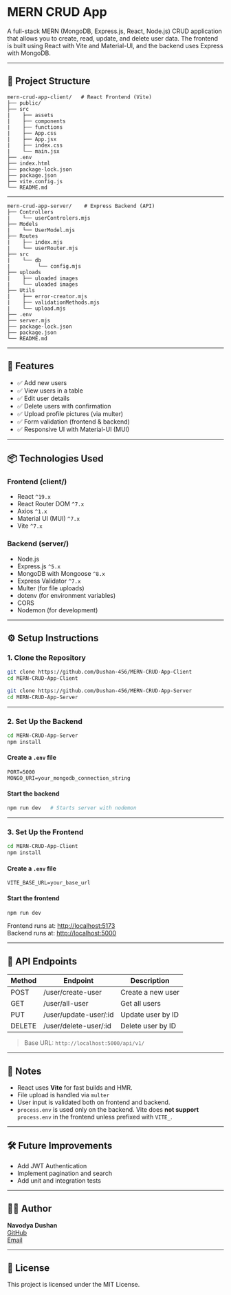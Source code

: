 # MERN CRUD App

A full-stack MERN (MongoDB, Express.js, React, Node.js) CRUD application that allows you to create, read, update, and delete user data. The frontend is built using React with Vite and Material-UI, and the backend uses Express with MongoDB.

---

## 📁 Project Structure

```
mern-crud-app-client/   # React Frontend (Vite) 
├── public/           
├── src
|    ├── assets
|    ├── components
|    ├── functions
|    ├── App.css
|    ├── App.jsx
|    ├── index.css
|    └── main.jsx
├── .env
├── index.html
├── package-lock.json
├── package.json
├── vite.config.js
└── README.md
```
---
```
mern-crud-app-server/    # Express Backend (API)
├── Controllers
|    └── userControlers.mjs
├── Models
|    └── UserModel.mjs
├── Routes
|    ├── index.mjs
|    └── userRouter.mjs
├── src
|    └── db
|         └── config.mjs    
├── uploads
|    ├── uloaded images
|    └── uloaded images
├── Utils
|    ├── error-creator.mjs
|    ├── validationMethods.mjs
|    └── upload.mjs
├── .env
├── server.mjs
├── package-lock.json
├── package.json
└── README.md
```

---

## 🚀 Features

- ✅ Add new users
- ✅ View users in a table
- ✅ Edit user details
- ✅ Delete users with confirmation
- ✅ Upload profile pictures (via multer)
- ✅ Form validation (frontend & backend)
- ✅ Responsive UI with Material-UI (MUI)

---

## 📦 Technologies Used

### Frontend (client/)
- React `^19.x`
- React Router DOM `^7.x`
- Axios `^1.x`
- Material UI (MUI) `^7.x`
- Vite `^7.x`

### Backend (server/)
- Node.js
- Express.js `^5.x`
- MongoDB with Mongoose `^8.x`
- Express Validator `^7.x`
- Multer (for file uploads)
- dotenv (for environment variables)
- CORS
- Nodemon (for development)

---

## ⚙️ Setup Instructions

### 1. Clone the Repository

```bash
git clone https://github.com/Dushan-456/MERN-CRUD-App-Client
cd MERN-CRUD-App-Client
```

```bash
git clone https://github.com/Dushan-456/MERN-CRUD-App-Server
cd MERN-CRUD-App-Server
```

---

### 2. Set Up the Backend 

```bash
cd MERN-CRUD-App-Server
npm install
```

#### Create a `.env` file

```env
PORT=5000
MONGO_URI=your_mongodb_connection_string
```

#### Start the backend

```bash
npm run dev   # Starts server with nodemon
```

---

### 3. Set Up the Frontend

```bash
cd MERN-CRUD-App-Client
npm install
```

#### Create a `.env` file

```env
VITE_BASE_URL=your_base_url
```

#### Start the frontend

```bash
npm run dev
```

Frontend runs at: [http://localhost:5173](http://localhost:5173)  
Backend runs at: [http://localhost:5000](http://localhost:5000)

---

## 📂 API Endpoints

| Method | Endpoint             | Description          |
|--------|----------------------|----------------------|
| POST   | /user/create-user    | Create a new user    |
| GET    | /user/all-user       | Get all users        |
| PUT    | /user/update-user/:id| Update user by ID    |
| DELETE | /user/delete-user/:id| Delete user by ID    |

> Base URL: `http://localhost:5000/api/v1/`

---

## 📌 Notes

- React uses **Vite** for fast builds and HMR.
- File upload is handled via `multer`
- User input is validated both on frontend and backend.
- `process.env` is used only on the backend. Vite does **not support** `process.env` in the frontend unless prefixed with `VITE_`.

---

## 🛠 Future Improvements

- Add JWT Authentication
- Implement pagination and search
- Add unit and integration tests

---


## 🧑‍💻 Author

**Navodya Dushan**  
[GitHub](https://github.com/Dushan-456)  
[Email](mailto:navodyadushan123@gmail.com)

---

## 📄 License

This project is licensed under the MIT License.